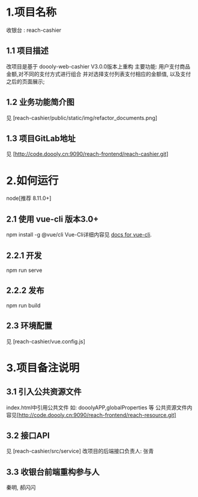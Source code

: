 # 1.项目名称
收银台 : reach-cashier

## 1.1 项目描述
改项目是基于 doooly-web-cashier V3.0.0版本上重构
主要功能: 用户支付商品金额,对不同的支付方式进行组合 并对选择支付列表支付相应的金额值, 以及支付之后的页面展示;

## 1.2 业务功能简介图
见 [reach-cashier/public/static/img/refactor_documents.png]

## 1.3 项目GitLab地址
见 [http://code.doooly.cn:9090/reach-frontend/reach-cashier.git]


# 2.如何运行
node[推荐 8.11.0+]

## 2.1 使用 vue-cli 版本3.0+
npm install -g @vue/cli
Vue-Cli详细内容见 
[docs for vue-cli](https://cli.vuejs.org/zh/).

## 2.2.1 开发
 npm run serve 

## 2.2.2 发布
 npm run build 

## 2.3 环境配置
见 [reach-cashier/vue.config.js]

# 3.项目备注说明

## 3.1 引入公共资源文件
index.html中引用公共文件 如: dooolyAPP,globalProperties 等
公共资源文件内容见[http://code.doooly.cn:9090/reach-frontend/reach-resource.git]

## 3.2 接口API 
见 [reach-cashier/src/service]
改项目的后端接口负责人: 张青

## 3.3 收银台前端重构参与人
秦明, 郝闪闪















